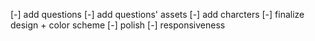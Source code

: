 
[-] add questions
[-] add questions' assets
[-] add charcters
[-] finalize design + color scheme
[-] polish
[-] responsiveness
